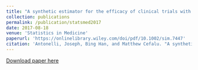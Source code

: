 ```yaml
---
title: "A synthetic estimator for the efficacy of clinical trials with all or nothing compliance"
collection: publications
permalink: /publication/statsmed2017
date: 2017-08-18
venue: 'Statistics in Medicine'
paperurl: 'https://onlinelibrary.wiley.com/doi/pdf/10.1002/sim.7447'
citation: 'Antonelli, Joseph, Bing Han, and Matthew Cefalu. "A synthetic estimator for the efficacy of clinical trials with all‐or‐nothing compliance." Statistics in medicine 36.29 (2017): 4604-4615.'
---
```


[Download paper here](https://jantonelli111.github.io/files/Antonelli_et_al-2017-Statistics_in_Medicine.pdf)
